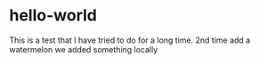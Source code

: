 # hello-world

This is a test that I have tried to do for a long time.
2nd time add a watermelon
we added something locally
